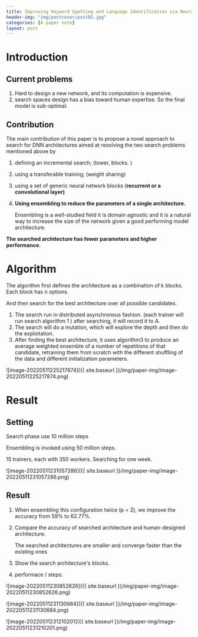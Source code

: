 ```yaml
---
title: Improving Keyword Spotting and Language Identification via Neural Architecture Search at Scale
header-img: "img/postcover/post02.jpg"
categories: [A paper note]
layout: post
---
```


# Introduction

## Current problems

1. Hard to design a new network, and its computation is expensive. 
2. search spaces design has a bias toward human expertise. So the final model is sub-optimal.

## Contribution

The main contribution of this paper is to propose a novel approach to search for DNN architectures aimed at resolving the two search problems mentioned above by 

1. defining an incremental search; (tower, blocks. )

2. using a transferable training;   (weight sharing)

3. using a set of generic neural network blocks (**recurrent or a convolutional layer)**

4. **Using ensembling to reduce the parameters of a single architecture.**

   Ensembling is a well-studied field it is domain agnostic and it is a natural way to increase the size of the network given a good performing model architecture.

**The searched architecture has fewer parameters and higher performance.**

# Algorithm

The algorithm first defines the architecture as a combination of k blocks. Each block has n options. 

And then search for the best architecture over all possible candidates. 

1. The search run in distributed asynchronous fashion. (each trainer will run search algorithm 1 ) after searching, it will record it to A.
2. The search will do a mutation, which will explore the depth and then do the exploitation. 
3. After finding the best architecture, it uses algorithm3 to produce an average weighted ensemble of a number of repetitions of that candidate, retraining them from scratch with the different shuffling of the data and different initialization parameters.

![image-20220511225217874]({{ site.baseurl }}/img/paper-img/image-20220511225217874.png)

# Result

## Setting

Search phase use 10 million steps

Ensembling is invoked using 50 million steps.

15 trainers, each with 350 workers. Searching for one week.

![image-20220511231057286]({{ site.baseurl }}/img/paper-img/image-20220511231057286.png)

## Result 

1. When ensembling this configuration twice (p = 2), we improve the accuracy from 59% to 62.77%.

2. Compare the accuracy of searched architecture and human-designed architecture.

   The searched architectures are smaller and converge faster than the existing ones

3. Show the search architecture's blocks.

4. performace / steps.

![image-20220511230852626]({{ site.baseurl }}/img/paper-img/image-20220511230852626.png)

![image-20220511231130684]({{ site.baseurl }}/img/paper-img/image-20220511231130684.png)

![image-20220511231210201]({{ site.baseurl }}/img/paper-img/image-20220511231210201.png)

### 
